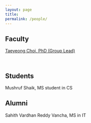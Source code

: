 ```yaml
---
layout: page
title: 
permalink: /people/
---
```


## Faculty
[Taeyeong Choi, PhD (Group Lead)](/about) 

<br/>

## Students
Mushruf Shaik, MS student in CS

## Alumni
Sahith Vardhan Reddy Vancha, MS in IT
